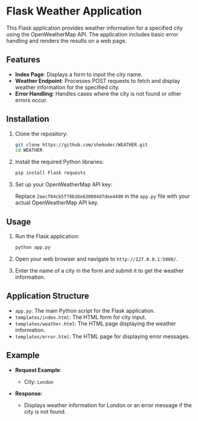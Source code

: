 # Flask Weather Application

This Flask application provides weather information for a specified city using the OpenWeatherMap API. The application includes basic error handling and renders the results on a web page.

## Features

- **Index Page**: Displays a form to input the city name.
- **Weather Endpoint**: Processes POST requests to fetch and display weather information for the specified city.
- **Error Handling**: Handles cases where the city is not found or other errors occur.

## Installation

1. Clone the repository:

    ```sh
    git clone https://github.com/shekoder/WEATHER.git
    cd WEATHER
    ```

2. Install the required Python libraries:

    ```sh
    pip install Flask requests
    ```

3. Set up your OpenWeatherMap API key:

    Replace `2aecf04cb5f79b16e630804d7dee4490` in the `app.py` file with your actual OpenWeatherMap API key.

## Usage

1. Run the Flask application:

    ```sh
    python app.py
    ```

2. Open your web browser and navigate to `http://127.0.0.1:5000/`.

3. Enter the name of a city in the form and submit it to get the weather information.

## Application Structure

- `app.py`: The main Python script for the Flask application.
- `templates/index.html`: The HTML form for city input.
- `templates/weather.html`: The HTML page displaying the weather information.
- `templates/error.html`: The HTML page for displaying error messages.

## Example

- **Request Example**:
    - City: `London`

- **Response**:
    - Displays weather information for London or an error message if the city is not found.
